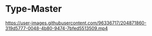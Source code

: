 # Type-Master


https://user-images.githubusercontent.com/96336717/204871860-319d5777-0048-4b80-9474-7bfed5513509.mp4


